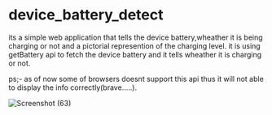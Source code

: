# device_battery_detect
its a simple web application that tells the  device battery,wheather it is being charging or not and a pictorial represention of the charging  level.
it is using getBattery api to fetch the device battery and it tells wheather it is charging or not.

ps;- as of now some of browsers doesnt support this api thus it will not able to display the info correctly(brave.....).

![Screenshot (63)](https://github.com/govindpg/device_battery_detect/assets/72184197/1118fe59-16c0-4d19-b41c-7d63ccf267a9)
